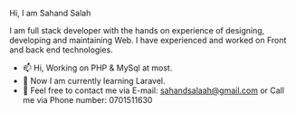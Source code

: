 Hi, I am Sahand Salah

I am full stack developer with the hands on experience of designing, developing and maintaining Web. I have experienced and worked on Front and back end technologies.

- 📫 Hi, Working on PHP & MySql at most.
- 👀 Now I am currently learning Laravel.
- 🌱 Feel free to contact me via E-mail: sahandsalaah@gmail.com
     or Call me via Phone number: 0701511630

